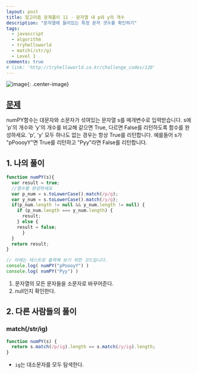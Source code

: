 ```yaml
---
layout: post
title: 알고리즘 문제풀이 11 - 문자열 내 p와 y의 개수
description: "문자열에 들어있는 특정 문자 갯수를 확인하기"
tags:
  - javascript
  - algorithm
  - tryhelloworld
  - match(/str/g)
  - Level 1
comments: true
# link: 'http://tryhelloworld.co.kr/challenge_codes/120'
---
```

![image](../../assets/images/emojis/match.png/600x400){: .center-image}
## [문제](http://tryhelloworld.co.kr/challenge_codes/96)

numPY함수는 대문자와 소문자가 섞여있는 문자열 s를 매개변수로 입력받습니다.
s에 'p'의 개수와 'y'의 개수를 비교해 같으면 True, 다르면 False를 리턴하도록 함수를 완성하세요. 'p', 'y' 모두 하나도 없는 경우는 항상 True를 리턴합니다.
예를들어 s가 "pPoooyY"면 True를 리턴하고 "Pyy"라면 False를 리턴합니다.

## 1. 나의 풀이

```javascript
function numPY(s){
  var result = true;
  //함수를 완성하세요
  var p_num = s.toLowerCase().match(/p/g);
  var y_num = s.toLowerCase().match(/y/g);
  if(p_num.length != null && y_num.length != null) {
    if (p_num.length === y_num.length) {
      result;
    } else {
    result = false;
 	  } 
  }
  return result;
}

// 아래는 테스트로 출력해 보기 위한 코드입니다.
console.log( numPY("pPoooyY") )
console.log( numPY("Pyy") )
```
1. 문자열의 모든 문자들을 소문자로 바꾸어준다.
2. null인지 확인한다.

## 2. 다른 사람들의 풀이

### match(/str/ig)

```javascript
function numPY(s) {
  return s.match(/p/ig).length == s.match(/y/ig).length;
}
```

* `ig`는 대소문자를 모두 탐색한다.